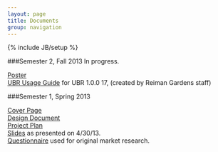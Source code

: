 ```yaml
---
layout: page
title: Documents
group: navigation
---
```

{% include JB/setup %}

###Semester 2, Fall 2013
In progress.

[Poster](/files/ubr-poster.pdf)  
[UBR Usage Guide](/files/ubr-usage.pdf) for UBR 1.0.0 17, (created by Reiman Gardens staff)  

###Semester 1, Spring 2013
<!--For our official reviewers, please read our cover page. We are happy to answer any questions sent to butterflies@iastate.edu.-->
[Cover Page](/files/butterfly-cover.pdf)  
[Design Document](/files/butterfly-design-doc.pdf)  
[Project Plan](/files/butterfly-project-plan.pdf)  
[Slides](/files/butterfly-slides.pdf) as presented on 4/30/13.  
[Questionnaire](/questionnaire.html) used for original market research.


<!--
### Design Document
<iframe src="https://docs.google.com/document/d/1uBGDmpoi2EIH9iHajDP9oAxUhCW2tqgwuVsPokXE6_8/pub?embedded=true" width="800" height="800"> </iframe>

### Project Plan
<iframe src="https://docs.google.com/document/d/1qSgNXo7O7K5yipU2tC-H4A8E1w-N92U7M3jNKFUCKTc/pub?embedded=true" width="800" height="800"> </iframe>

### Slides
<iframe src="https://docs.google.com/presentation/d/1HlGNYl5fNbsy3fPKVCZnMaHdOGCFyfaEpEdwmwU9stw/embed?start=false&amp;loop=false&amp;delayms=3000" frameborder="0" width="800" height="600" allowfullscreen="true" mozallowfullscreen="true" webkitallowfullscreen="true"> </iframe>
-->
